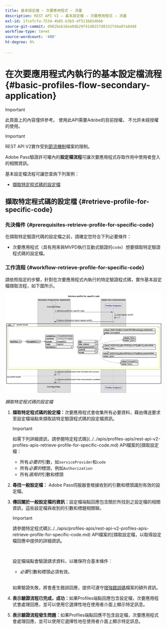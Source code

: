 ```yaml
---
title: 基本設定檔 — 次要應用程式 — 流量
description: REST API V2 — 基本設定檔 — 次要應用程式 — 流量
exl-id: 1fcefcfa-7534-4b85-b3b5-df513685d66b
source-git-commit: d982beb16ea0db29f41d0257d8332fd4a07a84d8
workflow-type: tm+mt
source-wordcount: '408'
ht-degree: 0%

---
```


# 在次要應用程式內執行的基本設定檔流程 {#basic-profiles-flow-secondary-application}

>[!IMPORTANT]
>
> 此頁面上的內容僅供參考。 使用此API需要Adobe的目前授權。 不允許未經授權的使用。

>[!IMPORTANT]
>
> REST API V2實作受到[節流機制](/help/authentication/integration-guide-programmers/throttling-mechanism.md)檔案的限制。

Adobe Pass驗證許可權內的&#x200B;**設定檔流程**&#x200B;可讓次要應用程式存取作用中使用者登入的相關資訊。

基本設定檔流程可讓您查詢下列案例：

* [擷取特定程式碼的設定檔](#retrieve-profile-for-specific-code)

## 擷取特定程式碼的設定檔 {#retrieve-profile-for-specific-code}

### 先決條件 {#prerequisites-retrieve-profile-for-specific-code}

在擷取特定驗證代碼的設定檔之前，請確定您符合下列必要條件：

* 次要應用程式（具有用來與MVPD執行互動式驗證的`code`）想要擷取特定驗證程式碼的設定檔。

### 工作流程 {#workflow-retrieve-profile-for-specific-code}

請依照指定的步驟，針對在次要應用程式內執行的特定驗證程式碼，實作基本設定檔擷取流程，如下圖所示。

![擷取特定程式碼的設定檔](../../../../../assets/rest-api-v2/flows/basic-access-flows/rest-api-v2-retrieve-profile-within-secondary-application-for-specific-code.png)

*擷取特定程式碼的設定檔*

1. **擷取特定程式碼的設定檔：**&#x200B;次要應用程式會收集所有必要資料，藉由傳送要求至設定檔端點來擷取該特定驗證程式碼的設定檔資訊。

   >[!IMPORTANT]
   >
   > 如需下列詳細資訊，請參閱特定程式碼](../../apis/profiles-apis/rest-api-v2-profiles-apis-retrieve-profile-for-specific-code.md) API檔案的[擷取設定檔：
   >
   > * 所有&#x200B;_必要的_&#x200B;引數，如`serviceProvider`和`code`
   > * 所有&#x200B;_必要的_&#x200B;標頭，例如`Authorization`
   > * 所有&#x200B;_選用的_&#x200B;引數和標頭

1. **尋找一般設定檔：** Adobe Pass伺服器會根據收到的引數和標頭識別有效的設定檔。

1. **傳回關於一般設定檔的資訊：**&#x200B;設定檔端點回應包含關於所找到之設定檔的相關資訊，這些設定檔與收到的引數和標題相關聯。

   >[!IMPORTANT]
   >
   > 請參閱特定程式碼](../../apis/profiles-apis/rest-api-v2-profiles-apis-retrieve-profile-for-specific-code.md) API檔案的[擷取設定檔，以取得設定檔回應中提供的詳細資訊。
   > 
   > <br/>
   > 
   > 設定檔端點會驗證請求資料，以確保符合基本條件：
   >
   > * _必要_&#x200B;引數和標頭必須有效。
   >
   > <br/>
   > 
   > 如果驗證失敗，將會產生錯誤回應，提供可遵守[增強錯誤碼](../../../../features-standard/error-reporting/enhanced-error-codes.md)檔案的額外資訊。

1. **表示驗證流程已完成，成功：**&#x200B;如果Profiles端點回應包含設定檔，次要應用程式會處理回應，並可以使用它選擇性地在使用者介面上顯示特定訊息。

1. **表示驗證流程發生問題：**&#x200B;如果Profiles端點回應不包含設定檔，次要應用程式會處理回應，並可以使用它選擇性地在使用者介面上顯示特定訊息。
